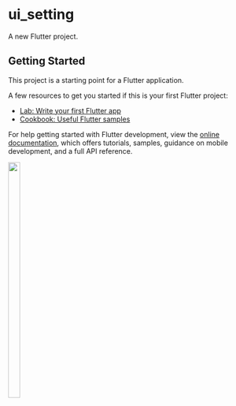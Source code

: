 # ui_setting

A new Flutter project.

## Getting Started

This project is a starting point for a Flutter application.

A few resources to get you started if this is your first Flutter project:

- [Lab: Write your first Flutter app](https://docs.flutter.dev/get-started/codelab)
- [Cookbook: Useful Flutter samples](https://docs.flutter.dev/cookbook)

For help getting started with Flutter development, view the
[online documentation](https://docs.flutter.dev/), which offers tutorials,
samples, guidance on mobile development, and a full API reference.
<p>
   <img src = "https://user-images.githubusercontent.com/121473709/226887816-dba89bf1-060a-467b-9712-753f64c294f7.png" width=22% height=35%>
  
</p>

